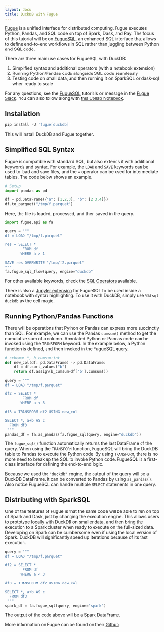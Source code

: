```yaml
---
layout: docu
title: DuckDB with Fugue
---
```


[Fugue](https://github.com/fugue-project/fugue/) is a unified interface for distributed computing. Fugue executes Python, Pandas, and SQL code on top of Spark, Dask, and Ray. The focus of this tutorial will be on [FugueSQL](https://fugue-tutorials.readthedocs.io/tutorials/quick_look/ten_minutes_sql.html#), an enhanced SQL interface that allows to define end-to-end workflows in SQL rather than juggling between Python and SQL code.

There are three main use cases for FugueSQL with DuckDB:

1. Simplified syntax and additional operators (with a notebook extension)
2. Running Python/Pandas code alongside SQL code seamlessly
3. Testing code on small data, and then running it on SparkSQL or dask-sql when ready to scale

For any questions, see the [FugueSQL](https://fugue-tutorials.readthedocs.io/tutorials/quick_look/ten_minutes_sql.html#) tutorials or message in the [Fugue Slack](http://slack.fugue.ai/). You can also follow along with [this Collab Notebook](https://colab.research.google.com/drive/10J84_Ydq6NdYUqOOSidN495ERfwZ6N4_?usp=sharing). 

## Installation

```python
pip install -U 'fugue[duckdb]'
```

This will install DuckDB and Fugue together.

## Simplified SQL Syntax 

Fugue is compatible with standard SQL, but also extends it with additional keywords and syntax. For example, the `LOAD` and `SAVE` keywords can be used to load and save files, and the `=` operator can be used for intermediate tables. The code below shows an example.

```python
# Setup
import pandas as pd

df = pd.DataFrame({"a": [1,2,3], "b": [2,3,4]})
df.to_parquet("/tmp/f.parquet")
```
Here, the file is loaded, processed, and then saved in the query.
```python
import fugue.api as fa

query = """
df = LOAD "/tmp/f.parquet"

res = SELECT *
        FROM df
       WHERE a > 1

SAVE res OVERWRITE "/tmp/f2.parquet"
"""
fa.fugue_sql_flow(query, engine="duckdb")
```

For other available keywords, check the [SQL Operators](https://fugue-tutorials.readthedocs.io/tutorials/fugue_sql/operators.html) available.

There is also a [Jupyter extension](https://github.com/fugue-project/fugue-jupyter) for FugueSQL to be used inside a notebook with syntax highlighting. To use it with DuckDB, simply use `%%fsql duckdb` as the cell magic.

## Running Python/Pandas Functions

There will be operations that Python or Pandas can express more succinctly than SQL. For example, we can use the Pandas `cumsum()` method to get the cumulative sum of a column. Annotated Python or Pandas code can be invoked using the `TRANSFORM` keyword. In the example below, a Python function is defined, and then invoked in the FugueSQL query.

```python
# schema: *, b_cumsum:int
def new_col(df: pd.DataFrame) -> pd.DataFrame:
    df = df.sort_values("b")
    return df.assign(b_cumsum=df['b'].cumsum())
```

```python
query = """
df = LOAD "/tmp/f.parquet"

df2 = SELECT *
        FROM df
       WHERE a < 3

df3 = TRANSFORM df2 USING new_col

SELECT *, a+b AS c
  FROM df3
 """
pandas_df = fa.as_pandas(fa.fugue_sql(query, engine="duckdb"))
```

The `fugue_sql()` function automatically returns the last DataFrame of the query. When using the `TRANSFORM` function, FugueSQL will bring the DuckDB table to Pandas to execute the Python code. By using `TRANSFORM`, there is no more need to break up the SQL to invoke Python code. FugueSQL is a first-class interface for defining the end-to-end logic.

Because we used the `"duckdb"` engine, the output of the query will be a DuckDB DataFrame. It can be converted to Pandas by using `as_pandas()`. Also notice FugueSQL can handle multiple `SELECT` statements in one query.

## Distributing with SparkSQL

One of the features of Fugue is that the same code will be able to run on top of Spark and Dask, just by changing the execution engine. This allows users to prototype locally with DuckDB on smaller data, and then bring the execution to a Spark cluster when ready to execute on the full-sized data. Developing on Spark can be cumbersome even if using the local version of Spark. DuckDB will significantly speed up iterations because of its fast execution.

```python
query = """
df = LOAD "/tmp/f.parquet"

df2 = SELECT *
        FROM df
       WHERE a < 3

df3 = TRANSFORM df2 USING new_col

SELECT *, a+b AS c
  FROM df3
 """
spark_df = fa.fugue_sql(query, engine="spark")
```

The output of the code above will be a Spark DataFrame.

More information on Fugue can be found on their [Github](https://github.com/fugue-project/fugue/)
